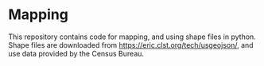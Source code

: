 # Mapping
This repository contains code for mapping, and using shape files in python. Shape files are downloaded from https://eric.clst.org/tech/usgeojson/, and use data provided by the Census Bureau.
